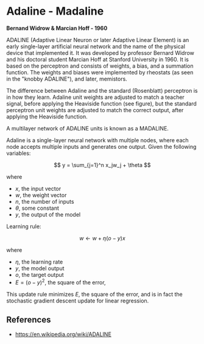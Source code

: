 # Adaline - Madaline

**Bernand Widrow & Marcian Hoff - 1960**

ADALINE (Adaptive Linear Neuron or later Adaptive Linear Element) is an early single-layer artificial neural network and the name of the physical device that implemented it. It was developed by professor Bernard Widrow and his doctoral student Marcian Hoff at Stanford University in 1960. It is based on the perceptron and consists of weights, a bias, and a summation function. The weights and biases were implemented by rheostats (as seen in the "knobby ADALINE"), and later, memistors.

The difference between Adaline and the standard (Rosenblatt) perceptron is in how they learn. Adaline unit weights are adjusted to match a teacher signal, before applying the Heaviside function (see figure), but the standard perceptron unit weights are adjusted to match the correct output, after applying the Heaviside function.

A multilayer network of ADALINE units is known as a MADALINE.

Adaline is a single-layer neural network with multiple nodes, where each node accepts multiple inputs and generates one output. Given the following variables:

$$
y = \sum_{j=1}^n x_jw_j + \theta
$$

where

- $x$, the input vector
- $w$, the weight vector
- $n$, the number of inputs
- $\theta$, some constant
- $y$, the output of the model


Learning rule:

$$
w \leftarrow w + \eta (o-y)x
$$

where

- $\eta$, the learning rate
- $y$, the model output
- $o$, the target output
- $E = (o−y)^2$, the square of the error,

This update rule minimizes $E$, the square of the error, and is in fact the stochastic gradient descent update for linear regression.

## References
- https://en.wikipedia.org/wiki/ADALINE

